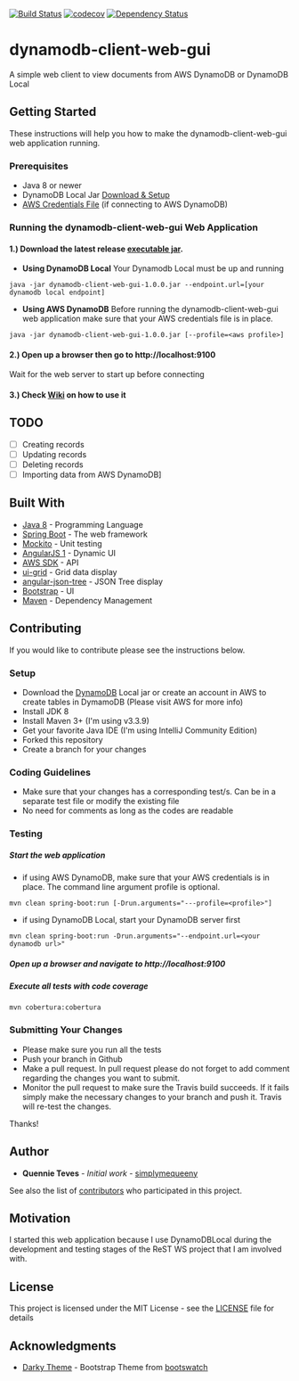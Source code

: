 [![Build Status](https://travis-ci.org/simplymequeeny/dynamodb-client-web-gui.svg?branch=master)](https://travis-ci.org/simplymequeeny/dynamodb-client-web-gui)
[![codecov](https://codecov.io/gh/simplymequeeny/dynamodb-client-web-gui/branch/master/graph/badge.svg)](https://codecov.io/gh/simplymequeeny/dynamodb-client-web-gui)
[![Dependency Status](https://www.versioneye.com/user/projects/58cabd7b78d56e0012946cb5/badge.svg?style=flat-square)](https://www.versioneye.com/user/projects/58cabd7b78d56e0012946cb5)

# dynamodb-client-web-gui
A simple web client to view documents from AWS DynamoDB or DynamoDB Local

## Getting Started
These instructions will help you how to make the dynamodb-client-web-gui web application running.

### Prerequisites
* Java 8 or newer
* DynamoDB Local Jar [Download & Setup](http://docs.aws.amazon.com/amazondynamodb/latest/developerguide/DynamoDBLocal.html)
* [AWS Credentials File](http://docs.aws.amazon.com/sdk-for-java/v1/developer-guide/credentials.html) (if connecting to AWS DynamoDB) 

### Running the dynamodb-client-web-gui Web Application
#### 1.) Download the latest release [executable jar](https://github.com/simplymequeeny/dynamodb-client-web-gui/releases/latest).

* **Using DynamoDB Local**
Your Dynamodb Local must be up and running

```
java -jar dynamodb-client-web-gui-1.0.0.jar --endpoint.url=[your dynamodb local endpoint]
```

* **Using AWS DynamoDB**
Before running the dynamodb-client-web-gui web application make sure that your AWS credentials file is in place.

```
java -jar dynamodb-client-web-gui-1.0.0.jar [--profile=<aws profile>]
```

#### 2.) Open up a browser then go to http://localhost:9100
Wait for the web server to start up before connecting

#### 3.) Check [Wiki](https://github.com/simplymequeeny/dynamodb-client-web-gui/wiki) on how to use it

## TODO
- [ ] Creating records
- [ ] Updating records
- [ ] Deleting records
- [ ] Importing data from AWS DynamoDB]

## Built With

* [Java 8](http://www.oracle.com/technetwork/java/javase/downloads/jdk8-downloads-2133151.html) - Programming Language
* [Spring Boot](https://spring.io/guides/gs/spring-boot) - The web framework
* [Mockito](http://site.mockito.org/) - Unit testing
* [AngularJS 1](https://angularjs.org/) - Dynamic UI 
* [AWS SDK](https://aws.amazon.com/documentation/dynamodb/) - API
* [ui-grid](http://ui-grid.info/) - Grid data display
* [angular-json-tree](https://github.com/awendland/angular-json-tree) - JSON Tree display
* [Bootstrap](http://getbootstrap.com/) - UI
* [Maven](https://maven.apache.org/) - Dependency Management

## Contributing

If you would like to contribute please see the instructions below.

### Setup
* Download the [DynamoDB](http://docs.aws.amazon.com/amazondynamodb/latest/developerguide/DynamoDBLocal.html) Local jar or create an account in AWS to create tables in DymamoDB (Please visit AWS for more info)
* Install JDK 8
* Install Maven 3+ (I'm using v3.3.9)
* Get your favorite Java IDE (I'm using IntelliJ Community Edition)
* Forked this repository
* Create a branch for your changes

### Coding Guidelines
* Make sure that your changes has a corresponding test/s.  Can be in a separate test file or modify the existing file
* No need for comments as long as the codes are readable

### Testing
##### Start the web application
* if using AWS DynamoDB, make sure that your AWS credentials is in place.  The command line argument profile is optional.
```$xslt
mvn clean spring-boot:run [-Drun.arguments="---profile=<profile>"]
```
* if using DynamoDB Local, start your DynamoDB server first
```$xslt
mvn clean spring-boot:run -Drun.arguments="--endpoint.url=<your dynamodb url>"
``````
##### Open up a browser and navigate to http://localhost:9100
##### Execute all tests with code coverage
```$xslt
mvn cobertura:cobertura
```

### Submitting Your Changes
* Please make sure you run all the tests
* Push your branch in Github 
* Make a pull request.  In pull request please do not forget to add comment regarding the changes you want to submit.
* Monitor the pull request to make sure the Travis build succeeds. If it fails simply make the necessary changes to your branch and push it. Travis will re-test the changes.

Thanks!

## Author

* **Quennie Teves** - *Initial work* - [simplymequeeny](https://github.com/simplymequeeny)

See also the list of [contributors](https://github.com/simplymequeeny/dynamodb-client-web-gu/contributors) who participated in this project.

## Motivation
I started this web application because I use DynamoDBLocal during the development and testing stages of the ReST WS project that I am involved with.

## License

This project is licensed under the MIT License - see the [LICENSE](/LICENSE) file for details

## Acknowledgments

* [Darky Theme](https://bootswatch.com/darkly/) - Bootstrap Theme from [bootswatch](bootswatch.com)
